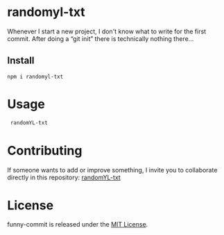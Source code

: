 # randomyl-txt

Whenever I start a new project, I don't know what to write for the first commit. After doing a “git init” there is technically nothing there...

## Install

```npm
npm i randomyl-txt
```

# Usage

```bash
 randomYL-txt
```

# Contributing

If someone wants to add or improve something, I invite you to collaborate directly in this repository: [randomYL-txt](https://github.com/gndx/random-str-msg)

# License

funny-commit is released under the [MIT License](https://opensource.org/licenses/MIT).